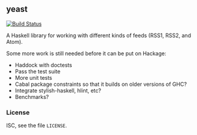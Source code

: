 ## yeast

[![Build Status](https://travis-ci.org/stevana/yeast.svg?branch=master)](https://travis-ci.org/stevana/yeast)

A Haskell library for working with different kinds of feeds (RSS1, RSS2,
and Atom).

Some more work is still needed before it can be put on Hackage:

  * Haddock with doctests
  * Pass the test suite
  * More unit tests
  * Cabal package constraints so that it builds on older versions of GHC?
  * Integrate stylish-haskell, hlint, etc?
  * Benchmarks?

### License

ISC, see the file `LICENSE`.
